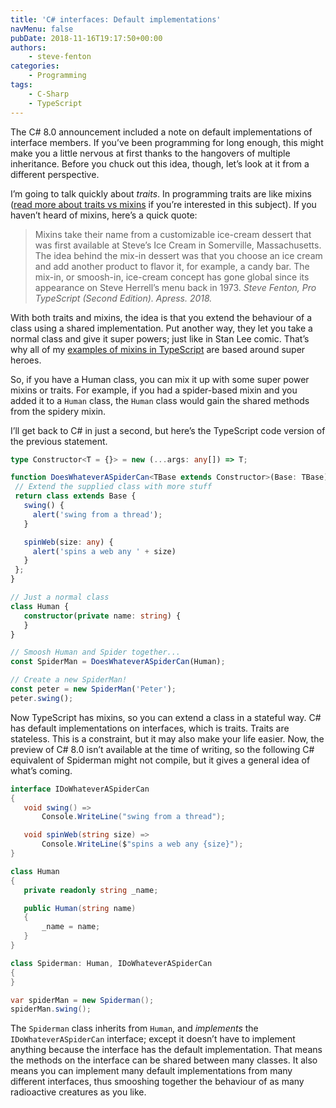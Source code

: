 ```yaml
---
title: 'C# interfaces: Default implementations'
navMenu: false
pubDate: 2018-11-16T19:17:50+00:00
authors:
    - steve-fenton
categories:
    - Programming
tags:
    - C-Sharp
    - TypeScript
---
```


The C# 8.0 announcement included a note on default implementations of interface members. If you’ve been programming for long enough, this might make you a little nervous at first thanks to the hangovers of multiple inheritance. Before you chuck out this idea, though, let’s look at it from a different perspective.

I’m going to talk quickly about *traits*. In programming traits are like mixins ([read more about traits vs mixins](/blog/2018/11/traits-vs-mixins/) if you’re interested in this subject). If you haven’t heard of mixins, here’s a quick quote:

> Mixins take their name from a customizable ice-cream dessert that was first available at Steve’s Ice Cream in Somerville, Massachusetts. The idea behind the mix-in dessert was that you choose an ice cream and add another product to flavor it, for example, a candy bar. The mix-in, or smoosh-in, ice-cream concept has gone global since its appearance on Steve Herrell’s menu back in 1973. <cite>Steve Fenton, Pro TypeScript (Second Edition). Apress. 2018.</cite>

With both traits and mixins, the idea is that you extend the behaviour of a class using a shared implementation. Put another way, they let you take a normal class and give it super powers; just like in Stan Lee comic. That’s why all of my [examples of mixins in TypeScript](/blog/2017/08/typescript-mixins-part-two/) are based around super heroes.

So, if you have a Human class, you can mix it up with some super power mixins or traits. For example, if you had a spider-based mixin and you added it to a `Human` class, the `Human` class would gain the shared methods from the spidery mixin.

I’ll get back to C# in just a second, but here’s the TypeScript code version of the previous statement.

 ```typescript
type Constructor<T = {}> = new (...args: any[]) => T;

function DoesWhateverASpiderCan<TBase extends Constructor>(Base: TBase) {
  // Extend the supplied class with more stuff
  return class extends Base {
    swing() {
      alert('swing from a thread');
    }

    spinWeb(size: any) {
      alert('spins a web any ' + size)
    }
  };
}

// Just a normal class
class Human {
    constructor(private name: string) {
    }
}

// Smoosh Human and Spider together...
const SpiderMan = DoesWhateverASpiderCan(Human);

// Create a new SpiderMan!
const peter = new SpiderMan('Peter');
peter.swing();
```

Now TypeScript has mixins, so you can extend a class in a stateful way. C# has default implementations on interfaces, which is traits. Traits are stateless. This is a constraint, but it may also make your life easier. Now, the preview of C# 8.0 isn’t available at the time of writing, so the following C# equivalent of Spiderman might not compile, but it gives a general idea of what’s coming.

 ```csharp
interface IDoWhateverASpiderCan
{
    void swing() => 
        Console.WriteLine("swing from a thread");

    void spinWeb(string size) => 
        Console.WriteLine($"spins a web any {size}");
}

class Human
{
    private readonly string _name;

    public Human(string name)
    {
        _name = name;
    }
}

class Spiderman: Human, IDoWhateverASpiderCan
{
}

var spiderMan = new Spiderman();
spiderMan.swing();
```

The `Spiderman` class inherits from `Human`, and *implements* the `IDoWhateverASpiderCan` interface; except it doesn’t have to implement anything because the interface has the default implementation. That means the methods on the interface can be shared between many classes. It also means you can implement many default implementations from many different interfaces, thus smooshing together the behaviour of as many radioactive creatures as you like.